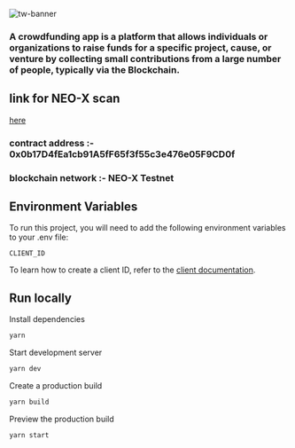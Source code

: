 ![tw-banner](https://github.com/user-attachments/assets/2426c0ed-7271-4153-a582-c196bf31ecb9)

### A crowdfunding app is a platform that allows individuals or organizations to raise funds for a specific project, cause, or venture by collecting small contributions from a large number of people, typically via the Blockchain.

## link for NEO-X scan

 [here](https://testnet.scan.banelabs.org/address/0x0b17D4fEa1cb91A5fF65f3f55c3e476e05F9CD0f)

### contract address :- 0x0b17D4fEa1cb91A5fF65f3f55c3e476e05F9CD0f

### blockchain network :- NEO-X Testnet


## Environment Variables

To run this project, you will need to add the following environment variables to your .env file:

`CLIENT_ID`

To learn how to create a client ID, refer to the [client documentation](https://portal.thirdweb.com/typescript/v5/client). 

## Run locally

Install dependencies

```bash
yarn
```

Start development server

```bash
yarn dev
```

Create a production build

```bash
yarn build
```

Preview the production build

```bash
yarn start
```
